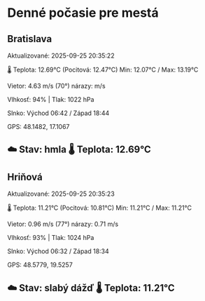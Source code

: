 ﻿# Denné počasie pre mestá

## Bratislava
Aktualizované: 2025-09-25 20:35:22

🌡️ Teplota: 12.69°C 
(Pocitová: 12.47°C)
Min: 12.07°C / Max: 13.19°C

Vietor: 4.63 m/s    (70°) 
nárazy:  m/s

Vlhkosť: 94% | Tlak: 1022 hPa

Slnko: Východ 06:42 / Západ 18:44

GPS: 48.1482, 17.1067

☁️ Stav: hmla        🌡️ Teplota: 12.69°C
---

## Hriňová
Aktualizované: 2025-09-25 20:35:23

🌡️ Teplota: 11.21°C 
(Pocitová: 10.81°C)
Min: 11.21°C / Max: 11.21°C

Vietor: 0.96 m/s (77°)
nárazy: 0.71 m/s

Vlhkosť: 93% | Tlak: 1024 hPa

Slnko: Východ 06:32 / Západ 18:34

GPS: 48.5779, 19.5257

☁️ Stav: slabý dážď        🌡️ Teplota: 11.21°C
---
